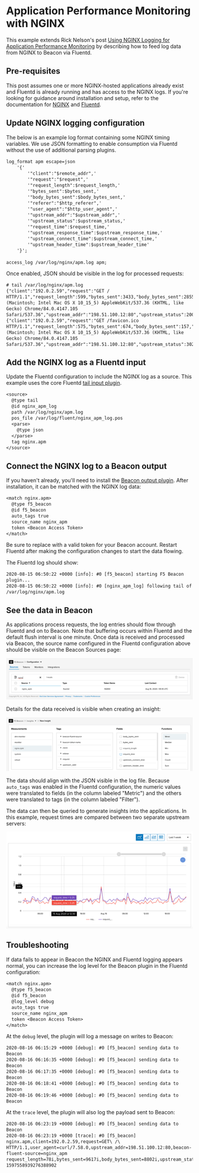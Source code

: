 # Application Performance Monitoring with NGINX

This example extends Rick Nelson's post [Using NGINX Logging for Application Performance Monitoring](https://www.nginx.com/blog/using-nginx-logging-for-application-performance-monitoring/) by describing how to feed log data from NGINX to Beacon via Fluentd.

## Pre-requisites

This post assumes one or more NGINX-hosted applications already exist and Fluentd is already running and has access to the NGINX logs.  If you're looking for guidance around installation and setup, refer to the documentation for [NGINX](https://www.nginx.com/) and [Fluentd](https://docs.fluentd.org).

## Update NGINX logging configuration

The below is an example log format containing some NGINX timing variables.  We use JSON formatting to enable consumption via Fluentd without the use of additional parsing plugins.

```
log_format apm escape=json
    '{'
        '"client":"$remote_addr",'
        '"request":"$request",'
        '"request_length":$request_length,'
        '"bytes_sent":$bytes_sent,'
        '"body_bytes_sent":$body_bytes_sent,'
        '"referer":"$http_referer",'
        '"user_agent":"$http_user_agent",'
        '"upstream_addr":"$upstream_addr",'
        '"upstream_status":$upstream_status,'
        '"request_time":$request_time,'
        '"upstream_response_time":$upstream_response_time,'
        '"upstream_connect_time":$upstream_connect_time,'
        '"upstream_header_time":$upstream_header_time'
    '}';

access_log /var/log/nginx/apm.log apm;
```

Once enabled, JSON should be visible in the log for processed requests:

```
# tail /var/log/nginx/apm.log
{"client":"192.0.2.59","request":"GET / HTTP/1.1","request_length":599,"bytes_sent":3433,"body_bytes_sent":2855,"referer":"","user_agent":"Mozilla/5.0 (Macintosh; Intel Mac OS X 10_15_5) AppleWebKit/537.36 (KHTML, like Gecko) Chrome/84.0.4147.105 Safari/537.36","upstream_addr":"198.51.100.12:80","upstream_status":200,"request_time":0.060,"upstream_response_time":0.056,"upstream_connect_time":0.000,"upstream_header_time":0.056}
{"client":"192.0.2.59","request":"GET /favicon.ico HTTP/1.1","request_length":575,"bytes_sent":674,"body_bytes_sent":157,"referer":"http://203.0.113.57:8080/","user_agent":"Mozilla/5.0 (Macintosh; Intel Mac OS X 10_15_5) AppleWebKit/537.36 (KHTML, like Gecko) Chrome/84.0.4147.105 Safari/537.36","upstream_addr":"198.51.100.12:80","upstream_status":302,"request_time":0.191,"upstream_response_time":0.192,"upstream_connect_time":0.048,"upstream_header_time":0.192}
```

## Add the NGINX log as a Fluentd input

Update the Fluentd configuration to include the NGINX log as a source.  This example uses the core Fluentd [tail input plugin](https://docs.fluentd.org/input/tail).

```
<source>
  @type tail
  @id nginx_apm_log
  path /var/log/nginx/apm.log
  pos_file /var/log/fluent/nginx_apm_log.pos
  <parse>
    @type json
  </parse>
  tag nginx.apm
</source>
```

## Connect the NGINX log to a Beacon output

If you haven't already, you'll need to install the [Beacon output plugin](https://github.com/f5devcentral/fluent-plugin-f5-beacon).  After installation, it can be matched with the NGINX log data:

```
<match nginx.apm>
  @type f5_beacon
  @id f5_beacon
  auto_tags true
  source_name nginx_apm
  token <Beacon Access Token>
</match>
```

Be sure to replace *<Beacon Access Token>* with a valid token for your Beacon account.  Restart Fluentd after making the configuration changes to start the data flowing.

The Fluentd log should show:

```
2020-08-15 06:50:22 +0000 [info]: #0 [f5_beacon] starting F5 Beacon plugin...
2020-08-15 06:50:22 +0000 [info]: #0 [nginx_apm_log] following tail of /var/log/nginx/apm.log
```

## See the data in Beacon

As applications process requests, the log entries should flow through Fluentd and on to Beacon.  Note that buffering occurs within Fluentd and the default flush interval is one minute.  Once data is received and processed via Beacon, the source name configured in the Fluentd configuration above should be visible on the Beacon Sources page:

![](images/source.png)

Details for the data received is visible when creating an insight:

![](images/fields.png)

The data should align with the JSON visible in the log file.  Because `auto_tags` was enabled in the Fluentd configuration, the numeric values were translated to fields (in the column labeled "Metric") and the others were translated to tags (in the column labeled "Filter").

The data can then be queried to generate insights into the applications.  In this example, request times are compared between two separate upstream servers:

![](images/graph.png)

## Troubleshooting

If data fails to appear in Beacon the NGINX and Fluentd logging appears normal, you can increase the log level for the Beacon plugin in the Fluentd configuration:

```
<match nginx.apm>
  @type f5_beacon
  @id f5_beacon
  @log_level debug
  auto_tags true
  source_name nginx_apm
  token <Beacon Access Token>
</match>
```

At the `debug` level, the plugin will log a message on writes to Beacon:

```
2020-08-16 06:15:29 +0000 [debug]: #0 [f5_beacon] sending data to Beacon
2020-08-16 06:16:35 +0000 [debug]: #0 [f5_beacon] sending data to Beacon
2020-08-16 06:17:35 +0000 [debug]: #0 [f5_beacon] sending data to Beacon
2020-08-16 06:18:41 +0000 [debug]: #0 [f5_beacon] sending data to Beacon
2020-08-16 06:19:46 +0000 [debug]: #0 [f5_beacon] sending data to Beacon
```

At the `trace` level, the plugin will also log the payload sent to Beacon:

```
2020-08-16 06:23:19 +0000 [debug]: #0 [f5_beacon] sending data to Beacon
2020-08-16 06:23:19 +0000 [trace]: #0 [f5_beacon] nginx.apm,client=192.0.2.59,request=GET\ /\ HTTP/1.1,user_agent=curl/7.58.0,upstream_addr=198.51.100.12:80,beacon-fluent-source=nginx_apm request_length=78i,bytes_sent=9617i,body_bytes_sent=8802i,upstream_status=200i,request_time=0.126,upstream_response_time=0.128,upstream_connect_time=0.044,upstream_header_time=0.084 1597558939276388902
```